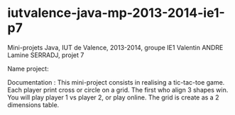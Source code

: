 iutvalence-java-mp-2013-2014-ie1-p7
===================================

Mini-projets Java, IUT de Valence, 2013-2014, groupe IE1 Valentin ANDRE Lamine SERRADJ, projet 7

Name project: 

Documentation : This mini-project consists in realising a tic-tac-toe game.
Each player print cross or circle on a grid. The first who align 3 shapes win.
You will play player 1 vs player 2, or play online.
The grid is create as a 2 dimensions table.